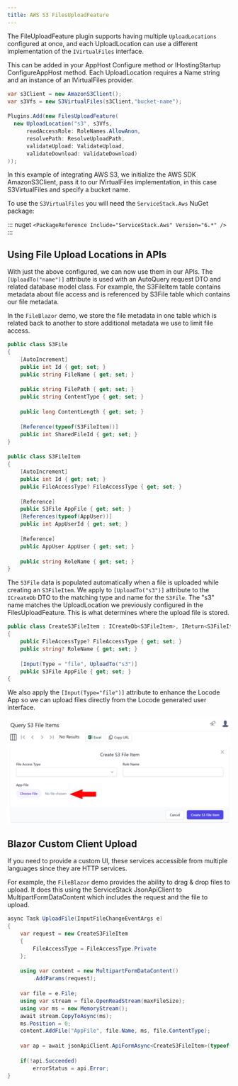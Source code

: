 ```yaml
---
title: AWS S3 FilesUploadFeature
---
```


The FileUploadFeature plugin supports having multiple `UploadLocations` configured at once, and each UploadLocation can use a different implementation of the `IVirtualFiles` interface.

This can be added in your AppHost Configure method or IHostingStartup ConfigureAppHost method. Each UploadLocation requires a Name string and an instance of an IVirtualFiles provider.

```csharp
var s3Client = new AmazonS3Client();
var s3Vfs = new S3VirtualFiles(s3Client,"bucket-name");

Plugins.Add(new FilesUploadFeature(
  new UploadLocation("s3", s3Vfs,
      readAccessRole: RoleNames.AllowAnon,
      resolvePath: ResolveUploadPath,
      validateUpload: ValidateUpload,
      validateDownload: ValidateDownload)
));
```

In this example of integrating AWS S3, we initialize the AWS SDK AmazonS3Client, pass it to our IVirtualFiles implementation, in this case S3VirtualFiles and specify a bucket name.

To use the `S3VirtualFiles` you will need the `ServiceStack.Aws` NuGet package:

::: nuget
`<PackageReference Include="ServiceStack.Aws" Version="6.*" />`
:::

## Using File Upload Locations in APIs

With just the above configured, we can now use them in our APIs. The `[UploadTo("name")]` attribute is used with an AutoQuery request DTO and related database model class. For example, the S3FileItem table contains metadata about file access and is referenced by S3File table which contains our file metadata.

In the `FileBlazor` demo, we store the file metadata in one table which is related back to another to store additional metadata we use to limit file access.

```csharp
public class S3File
{
    [AutoIncrement]
    public int Id { get; set; }
    public string FileName { get; set; }
    
    public string FilePath { get; set; }
    public string ContentType { get; set; }
    
    public long ContentLength { get; set; }
    
    [Reference(typeof(S3FileItem))]
    public int SharedFileId { get; set; }
}

public class S3FileItem
{
    [AutoIncrement]
    public int Id { get; set; }
    public FileAccessType? FileAccessType { get; set; }
    
    [Reference]
    public S3File AppFile { get; set; }
    [References(typeof(AppUser))]
    public int AppUserId { get; set; }
    
    [Reference]
    public AppUser AppUser { get; set; }
    
    public string RoleName { get; set; }
}
```

The `S3File` data is populated automatically when a file is uploaded while creating an `S3FileItem`. We apply to `[UploadTo("s3")]` attribute to the `ICreateDb` DTO to the matching type and name for the `S3File`. The "s3" name matches the UploadLocation we previously configured in the FilesUploadFeature. This is what determines where the upload file is stored.

```csharp
public class CreateS3FileItem : ICreateDb<S3FileItem>, IReturn<S3FileItem>
{
    public FileAccessType? FileAccessType { get; set; }
    public string? RoleName { get; set; }
    
    [Input(Type = "file", UploadTo("s3")]
    public S3File AppFile { get; set; }
{
```

We also apply the `[Input(Type="file")]` attribute to enhance the Locode App so we can upload files directly from the Locode generated user interface.

![](../images/locode/files/locode-app-create-s3.png)

## Blazor Custom Client Upload

If you need to provide a custom UI, these services accessible from multiple languages since they are HTTP services.

For example, the `FileBlazor` demo provides the ability to drag & drop files to upload. It does this using the ServiceStack JsonApiClient to MultipartFormDataContent which includes the request and the file to upload.

```csharp
async Task UploadFile(InputFileChangeEventArgs e)
{
    var request = new CreateS3FileItem
    {
        FileAccessType = FileAccessType.Private
    };
    
    using var content = new MultipartFormDataContent()
        .AddParams(request);
    
    var file = e.File;
    using var stream = file.OpenReadStream(maxFileSize);
    using var ms = new MemoryStream();
    await stream.CopyToAsync(ms);
    ms.Position = 0;
    content.AddFile("AppFile", file.Name, ms, file.ContentType);
    
    var ap = await jsonApiClient.ApiFormAsync<CreateS3FileItem>(typeof(CreateS3FileItem).ToApiUrl(), content);
    
    if(!api.Succeeded)
        errorStatus = api.Error;
}
```


